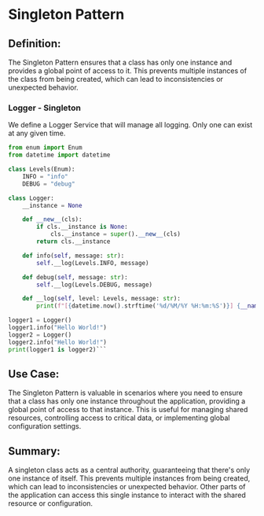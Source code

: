 # Singleton Pattern

## Definition:

The Singleton Pattern ensures that a class has only one instance and provides a global point of access to it. This prevents multiple instances of the class from being created, which can lead to inconsistencies or unexpected behavior.

### Logger - Singleton

We define a Logger Service that will manage all logging. Only one can exist at any given time.

```python
from enum import Enum
from datetime import datetime

class Levels(Enum):
    INFO = "info"
    DEBUG = "debug"

class Logger:
    __instance = None

    def __new__(cls):
        if cls.__instance is None:
            cls.__instance = super().__new__(cls)
        return cls.__instance

    def info(self, message: str):
        self.__log(Levels.INFO, message)

    def debug(self, message: str):
        self.__log(Levels.DEBUG, message)

    def __log(self, level: Levels, message: str):
        print(f"[{datetime.now().strftime('%d/%M/%Y %H:%m:%S')}] {__name__} - {level.value} - {message}")

logger1 = Logger()
logger1.info("Hello World!")
logger2 = Logger()
logger2.info("Hello World!")
print(logger1 is logger2)```
```

## Use Case:

The Singleton Pattern is valuable in scenarios where you need to ensure that a class has only one instance throughout the application, providing a global point of access to that instance. This is useful for managing shared resources, controlling access to critical data, or implementing global configuration settings.

## Summary:

A singleton class acts as a central authority, guaranteeing that there's only one instance of itself. This prevents multiple instances from being created, which can lead to inconsistencies or unexpected behavior. Other parts of the application can access this single instance to interact with the shared resource or configuration.
